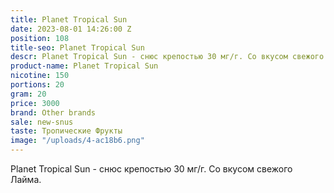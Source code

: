 ```yaml
---
title: Planet Tropical Sun
date: 2023-08-01 14:26:00 Z
position: 108
title-seo: Planet Tropical Sun
descr: Planet Tropical Sun - cнюс крепостью 30 мг/г. Со вкусом свежого Лайма.
product-name: Planet Tropical Sun
nicotine: 150
portions: 20
gram: 20
price: 3000
brand: Other brands
sale: new-snus
taste: Тропические Фрукты
image: "/uploads/4-ac18b6.png"
---
```


Planet Tropical Sun - cнюс крепостью 30 мг/г. Со вкусом свежого Лайма.